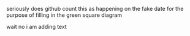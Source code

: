 seriously does github count this as happening on the fake date for the purpose of 
filling in the green square diagram

wait no i am adding text
